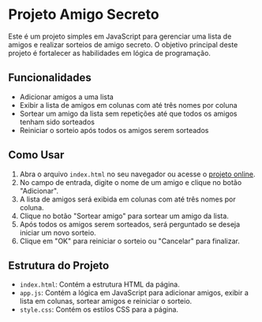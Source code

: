 # Projeto Amigo Secreto

Este é um projeto simples em JavaScript para gerenciar uma lista de amigos e realizar sorteios de amigo secreto. O objetivo principal deste projeto é fortalecer as habilidades em lógica de programação.

## Funcionalidades

- Adicionar amigos a uma lista
- Exibir a lista de amigos em colunas com até três nomes por coluna
- Sortear um amigo da lista sem repetições até que todos os amigos tenham sido sorteados
- Reiniciar o sorteio após todos os amigos serem sorteados

## Como Usar

1. Abra o arquivo `index.html` no seu navegador ou acesse o [projeto online](https://lggustavodev.github.io/amigo-secreto/).
2. No campo de entrada, digite o nome de um amigo e clique no botão "Adicionar".
3. A lista de amigos será exibida em colunas com até três nomes por coluna.
4. Clique no botão "Sortear amigo" para sortear um amigo da lista.
5. Após todos os amigos serem sorteados, será perguntado se deseja iniciar um novo sorteio.
6. Clique em "OK" para reiniciar o sorteio ou "Cancelar" para finalizar.

## Estrutura do Projeto

- `index.html`: Contém a estrutura HTML da página.
- `app.js`: Contém a lógica em JavaScript para adicionar amigos, exibir a lista em colunas, sortear amigos e reiniciar o sorteio.
- `style.css`: Contém os estilos CSS para a página.
